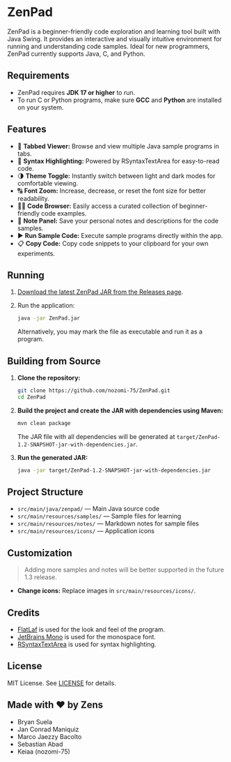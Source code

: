# ZenPad

ZenPad is a beginner-friendly code exploration and learning tool built with Java Swing. It provides an interactive and visually intuitive environment for running and understanding code samples. Ideal for new programmers, ZenPad currently supports Java, C, and Python.

## Requirements
- ZenPad requires **JDK 17 or higher** to run.
- To run C or Python programs, make sure **GCC** and **Python** are installed on your system.

## Features

- 📄 **Tabbed Viewer:** Browse and view multiple Java sample programs in tabs.
- 🎨 **Syntax Highlighting:** Powered by RSyntaxTextArea for easy-to-read code.
- 🌗 **Theme Toggle:** Instantly switch between light and dark modes for comfortable viewing.
- 🔠 **Font Zoom:** Increase, decrease, or reset the font size for better readability.
- 🧑‍💻️ **Code Browser:** Easily access a curated collection of beginner-friendly code examples.
- 📝 **Note Panel:** Save your personal notes and descriptions for the code samples.
- ▶️ **Run Sample Code:** Execute sample programs directly within the app.
- 📋 **Copy Code:** Copy code snippets to your clipboard for your own experiments.

## Running

1. [Download the latest ZenPad JAR from the Releases page](https://github.com/nozomi-75/ZenPad/releases).
2. Run the application:

    ```sh
    java -jar ZenPad.jar
    ```

   Alternatively, you may mark the file as executable and run it as a program.

## Building from Source

1. **Clone the repository:**

    ```sh
    git clone https://github.com/nozomi-75/ZenPad.git
    cd ZenPad
    ```

2. **Build the project and create the JAR with dependencies using Maven:**

    ```sh
    mvn clean package
    ```

    The JAR file with all dependencies will be generated at `target/ZenPad-1.2-SNAPSHOT-jar-with-dependencies.jar`.

3. **Run the generated JAR:**

    ```sh
    java -jar target/ZenPad-1.2-SNAPSHOT-jar-with-dependencies.jar
    ```

## Project Structure

- `src/main/java/zenpad/` — Main Java source code
- `src/main/resources/samples/` — Sample files for learning
- `src/main/resources/notes/` — Markdown notes for sample files
- `src/main/resources/icons/` — Application icons

## Customization

> Adding more samples and notes will be better supported in the future 1.3 release.
- **Change icons:** Replace images in `src/main/resources/icons/`. 

## Credits

- [FlatLaf](https://www.formdev.com/flatlaf/) is used for the look and feel of the program.
- [JetBrains Mono](https://github.com/JetBrains/JetBrainsMono) is used for the monospace font.
- [RSyntaxTextArea](https://github.com/bobbylight/RSyntaxTextArea) is used for syntax highlighting.

## License

MIT License. See [LICENSE](LICENSE) for details.

## Made with ❤️ by Zens

- Bryan Suela
- Jan Conrad Maniquiz
- Marco Jaezzy Bacolto
- Sebastian Abad
- Keiaa (nozomi-75)
